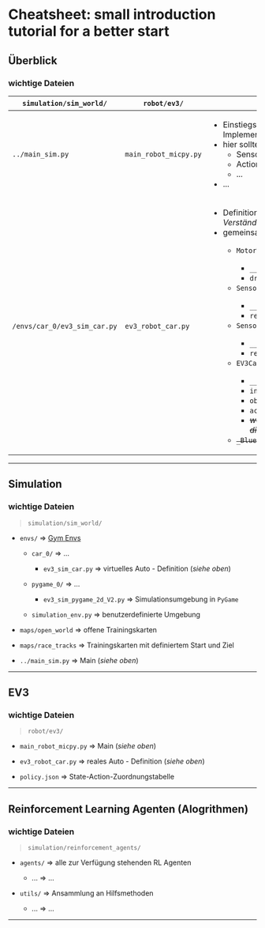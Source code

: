 # Cheatsheet: small introduction tutorial for a better start

## Überblick

### wichtige Dateien

```simulation/sim_world/``` | ```robot/ev3/``` | Hinweis
-------- | -------- | --------
```../main_sim.py```   | ```main_robot_micpy.py```   | <ul> <li>Einstiegspunkt für die eigene Implementierung</li> <li>hier sollten Sie <ul> <li>Sensorwerte vorverarbeiten,</li> <li>Actions definieren,</li> <li>...</li> </ul> </li> <li>...</li> </ul>
```/envs/car_0/ev3_sim_car.py```   | ```ev3_robot_car.py```   | <ul> <li>Definition des Autos   (_kann beim Verständnis weiterhelfen_) </li> <li>gemeinsame Bestandteile:</li> <ul> <li>```MotorTank```</li> <ul> <li>```__init__()```</li> <li>```drive()```</li> </ul> <li>```SensorUltrasonic```</li> <ul> <li>```__init__()```</li> <li>```read()```</li> </ul> <li>```SensorInfrared```</li> <ul> <li>```__init__()```</li> <li>```read()```</li> </ul> <li>```EV3Car``` *bzw.* ```SimCar```</li> <ul> <li>```__init__()```</li> <li>```init_robot_input_and_output()```</li> <li>```observe()```</li> <li>```action()```</li> <li>~~_weitere Hilfsmethoden nur für die Simulation_~~</li> </ul> <li>~~```_BlueprintDistanceMeasure```~~</li> </ul> </ul>

---

## Simulation

### wichtige Dateien

> ```simulation/sim_world/```

* ```envs/``` => [Gym Envs](https://www.gymlibrary.dev/content/environment_creation/)

  * ```car_0/``` => ...

    * ```ev3_sim_car.py``` => virtuelles Auto - Definition (_siehe oben_)

  * ```pygame_0/``` => ...

    * ```ev3_sim_pygame_2d_V2.py``` => Simulationsumgebung in ```PyGame```

  * ```simulation_env.py``` => benutzerdefinierte Umgebung

* ```maps/open_world``` => offene Trainingskarten

* ```maps/race_tracks``` => Trainingskarten mit definiertem Start und Ziel

* ```../main_sim.py``` => Main (_siehe oben_)

---

## EV3

### wichtige Dateien

> ```robot/ev3/```

* ```main_robot_micpy.py``` => Main (_siehe oben_)

* ```ev3_robot_car.py``` => reales Auto - Definition (_siehe oben_)

* ```policy.json``` => State-Action-Zuordnungstabelle

---

## Reinforcement Learning Agenten (Alogrithmen)

### wichtige Dateien

> ```simulation/reinforcement_agents/```

* ```agents/``` => alle zur Verfügung stehenden RL Agenten

  * ... => ...

* ```utils/``` => Ansammlung an Hilfsmethoden

  * ... => ...

---